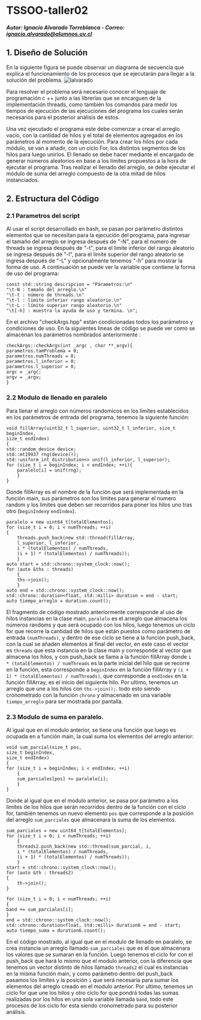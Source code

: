 # TSSOO-taller02

##### Autor: Ignacio Alvarado Torreblanca - Correo: ignacio.alvarado@alumnos.uv.cl

## 1. Diseño de Solución

En la siguiente figura se puede observar un diagrama de secuencia que explica el funcionamiento de los procesos que se ejecutarán para llegar a la solución del problema.
![Ialvarado](http://imgfz.com/i/3h680Hk.png)

Para resolver el problema será necesario conocer el lenguaje de programación c ++ junto a las librerías que se encarguen de la implementación threads, como también los comandos para medir los tiempos de ejecución de las ejecuciones del programa los cuales serán necesarios para el posterior análisis de estos.

Una vez ejecutado el programa este debe comenzar a crear el arreglo vacío, con la cantidad de hilos y el total de elementos agregados en los parámetros al momento de la ejecución. Para crear los hilos por cada módulo, se van a añadir, con un ciclo For, los distintos segmentos de los hilos para luego unirlos. El llenado se debe hacer mediante el encargado de generar números aleatorios en base a los límites propuestos a la hora de ejecutar el programa. Tras realizar el llenado del arreglo, se debe ejecutar el módulo de suma del arreglo compuesto de la otra mitad de hilos instanciados.
## 2. Estructura del Código

### 2.1 Parametros del script
Al usar el script desarrollado en bash, se pasan por parámetro distintos elementos que se necesitan para la ejecución del programa, para ingresar el tamaño del arreglo se ingresa después de "-N", para el numero de threads se ingresa después de  "-t", para el limite inferior del rango aleatorio se ingresa después de "-l", para el limite superior del rango aleatorio se ingresa después de "-L" y opcionalmente tenemos  "-h" para mostrar la forma de uso. A continuación se puede ver la variable que contiene la forma de uso del programa: 
```
const std::string descripcion = "Párametros:\n"
"\t-N : tamaño del arreglo.\n"
"\t-t : número de threads.\n"
"\t-l : limite inferior rango aleatorio.\n"
"\t-L : límite superior rango aleatorio.\n"
"\t[-h] : muestra la ayuda de uso y termina. \n";
```
En el archivo "checkArgs.hpp" están condicionadas todos los parámetros y condiciones de uso. En la siguientes lineas de código se puede ver como se almacenan los parámetros nombrados anteriormente :
```
checkArgs::checkArgs(int _argc , char **_argv){
parametros.tamProblema = 0;
parametros.numThreads = 0;
parametros.l_inferior = 0;
parametros.l_superior = 0;
argc = _argc;
argv = _argv;
}
```
### 2.2 Modulo de llenado en paralelo

 Para llenar el arreglo con números randomicos en los limites establecidos en los parámetros de entrada del programa, tenemos la siguiente función:

```
void fillArray(uint32_t l_superior, uint32_t l_inferior, size_t beginIndex,
size_t endIndex)
{
std::random_device device;
std::mt19937 rng(device());
std::uniform_int_distribution<> unif(l_inferior, l_superior);
for (size_t i = beginIndex; i < endIndex; ++i){
	paralelo[i] = unif(rng);
	}
}
```
Donde fillArray es el nombre de la función que será implementada en la función main, sus parámetros son los limites para generar el numero random y los limites que deben ser recorridos para poner los hilos uno tras otro (`beginIndex`y `endIndex`).
```
paralelo = new uint64_t[totalElementos];
for (size_t i = 0; i < numThreads; ++i)
{
	threads.push_back(new std::thread(fillArray,
	l_superior, l_inferior,
	i * (totalElementos) / numThreads,
	(i + 1) * (totalElementos) / numThreads));
	}
auto start = std::chrono::system_clock::now();
for (auto &ths : threads)
	{
	ths->join();
	}
auto end = std::chrono::system_clock::now();
std::chrono::duration<float, std::milli> duration = end - start;
auto tiempo_arreglo = duration.count();
```
El fragmento de código mostrado anteriormente corresponde al uso de hilos instancias en la clase main, `paralelo` es el arreglo que almacena los números randoms y que será ocupado con los hilos, luego tenemos un ciclo for que recorre la cantidad de hilos que están puestos como parámetro de entrada `(numThreads)`, y dentro de ese ciclo se tiene a la función push_back, con la cual se añaden elementos al final del vector, en este caso el vector es `threads` que esta instancia en la clase main y corresponde al vector que almacena los hilos, y con push_back se llama a la función fillArray donde `i * (totalElementos) / numThreads` es la parte inicial del hilo que se recorre en la función, esta corresponde a `beginIndex` en la función fillArray y `(i + 1) * (totalElementos) / numThreads)`, que corresponde a `endIndex` en la función fillArray,  es el inicio del siguiente hilo.
Por ultimo, tenemos un arreglo que une a los hilos con `ths->join();`. todo esto siendo cronometrado con la función `chrono` y almacenado en una variable `tiempo_arreglo` para ser mostrada por pantalla.



### 2.3 Modulo de suma en paralelo.
Al igual que en el modulo anterior, se tiene una función que luego es ocupada en a función main, la cual suma los elementos del arreglo anterior:
```
void sum_parcial(size_t pos,
size_t beginIndex,
size_t endIndex)
{
for (size_t i = beginIndex; i < endIndex; ++i)
	{
	sum_parciales[pos] += paralelo[i];
	}
}
```
Donde al igual que en el modulo anterior, se pasa por parámetro a los limites de los hilos que serán recorridos dentro de la función con el ciclo for, también tenemos un nuevo elemento `pos` que corresponde a la posición del arreglo `sum_parciales` que almacenara la suma de los elementos.

```
sum_parciales = new uint64_t[totalElementos];
for (size_t i = 0; i < numThreads; ++i)
	{
	threads2.push_back(new std::thread(sum_parcial, i,
	i * (totalElementos) / numThreads,
	(i + 1) * (totalElementos) / numThreads));
	}
start = std::chrono::system_clock::now();
for (auto &th : threads2)
{
	th->join();
}

for (size_t i = 0; i < numThreads; ++i)
{
band += sum_parciales[i];
}
end = std::chrono::system_clock::now();
std::chrono::duration<float, std::milli> duration6 = end - start;
auto tiempo_suma = duration6.count();
```
En el código mostrado, al igual que en el modulo de llenado en paralelo, se crea instancia un arreglo llamado `sum_parciales` que es el que almacenara los valores que se sumaran en la función. Luego tenemos el ciclo for con el push_back que hará lo mismo que el modulo anterior, con la diferencia que tenemos un vector distinto de hilos llamado `threads2` el cual es instancias en la misma función main, y como parámetro dentro del push_back pasamos los limites y la posición `i` que será necesaria para sumar los elementos del arreglo creado en el modulo anterior. Por ultimo, tenemos un ciclo for que une los hilos y otro ciclo for que pondrá todas las sumas realizadas por los hilos en una sola variable llamada `band`, todo este procesos de los ciclo for esta siendo cronometrado para su posterior análisis.
